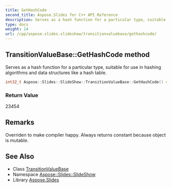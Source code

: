 ```yaml
---
title: GetHashCode
second_title: Aspose.Slides for C++ API Reference
description: Serves as a hash function for a particular type, suitable for use in hashing algorithms and data structures like a hash table.
type: docs
weight: 14
url: /cpp/aspose.slides.slideshow/transitionvaluebase/gethashcode/
---
```

## TransitionValueBase::GetHashCode method


Serves as a hash function for a particular type, suitable for use in hashing algorithms and data structures like a hash table.

```cpp
int32_t Aspose::Slides::SlideShow::TransitionValueBase::GetHashCode() const override
```


### Return Value

23454
## Remarks


Overriden to make compiler happy. Always returns constant because object is mutable. 

## See Also

* Class [TransitionValueBase](../)
* Namespace [Aspose::Slides::SlideShow](../../)
* Library [Aspose.Slides](../../../)
